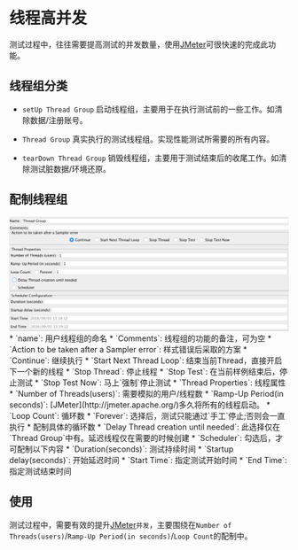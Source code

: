 # 线程高并发

测试过程中，往往需要提高测试的并发数量，使用[JMeter](http://jmeter.apache.org/)可很快速的完成此功能。

## 线程组分类
* `setUp Thread Group`
启动线程组，主要用于在执行测试前的一些工作。如清除数据/注册账号。

* `Thread Group`
真实执行的测试线程组。实现性能测试所需要的所有内容。

* `tearDown Thread Group`
销毁线程组，主要用于测试结束后的收尾工作。如清除测试脏数据/环境还原。

## 配制线程组
<img src='../img/ThreadGroup.png'>
* `name`: 用户线程组的命名
* `Comments`: 线程组的功能的备注，可为空
* `Action to be taken after a Sampler error`: 样式错误后采取的方案
 * `Continue`: 继续执行
 * `Start Next Thread Loop`: 结束当前Thread，直接开启下一个新的线程
 * `Stop Thread`: 停止线程
 * `Stop Test`: 在当前样例结束后，停止测试
 * `Stop Test Now`: 马上`强制`停止测试
* `Thread Properties`: 线程属性
 * `Number of Threads(users)`: 需要模拟的用户/线程数
 * `Ramp-Up Period(in seconds)`: [JMeter](http://jmeter.apache.org/)多久将所有的线程启动。
 * `Loop Count`: 循环数
  * `Forever`: 选择后，测试只能通过`手工`停止;否则会一直执行
  * 配制具体的循环数
 * `Delay Thread creation until needed`: 此选择仅在`Thread Group`中有。延迟线程仅在需要的时候创建
 * `Scheduler`: 勾选后，才可配制以下内容
  * `Duration(seconds)`: 测试持续时间
  * `Startup delay(seconds)`: 开始延迟时间
  * `Start Time`: 指定测试开始时间
  * `End Time`: 指定测试结束时间

## 使用

测试过程中，需要有效的提升[JMeter](http://jmeter.apache.org/)`并发`，主要围绕在`Number of Threads(users)`/`Ramp-Up Period(in seconds)`/`Loop Count`的配制中。
